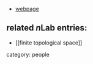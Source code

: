 

* [webpage](http://mate.dm.uba.ar/~jbarmak/)

## related $n$Lab entries:

* [[finite topological space]]

category: people